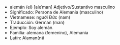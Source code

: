 - alemán (el)	[aleˈman]	Adjetivo/Sustantivo masculino
- Significado: Persona de Alemania (masculino)
- Vietnamese: người Đức (nam)
- Traducción: German (man)
- Ejemplo: Soy alemán.
- Familia: alemana (femenino), Alemania
- Latín: Alaman(n)i